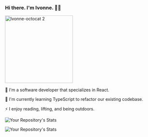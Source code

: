 ### Hi there. I'm Ivonne. 👋🏽
<img width="224" alt="Ivonne-octocat 2" src="https://user-images.githubusercontent.com/86989161/151241720-3c0ffbaa-3a9a-470c-8b35-9bc3162f2a12.png">

:telescope: I'm a software developer that specializes in React.

:seedling: I'm currently learning TypeScript to refactor our existing codebase.

⚡ I enjoy reading, lifting, and being outdoors.

![Your Repository's Stats](https://github-readme-stats.vercel.app/api?username=ivonne-hernandez&show_icons=true&theme=graywhite)

![Your Repository's Stats](https://github-readme-stats.vercel.app/api/top-langs/?username=ivonne-hernandez&layout=compact&theme=graywhite)
